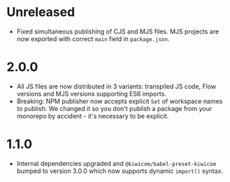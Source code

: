 # Unreleased

- Fixed simultaneous publishing of CJS and MJS files. MJS projects are now exported with correct `main` field in `package.json`.

# 2.0.0

- All JS files are now distributed in 3 variants: transpiled JS code, Flow versions and MJS versions supporting ES6 imports.
- Breaking: NPM publisher now accepts explicit `Set` of workspace names to publish. We changed it so you don't publish a package from your monorepo by accident - it's necessary to be explicit.

# 1.1.0

- Internal dependencies upgraded and `@kiwicom/babel-preset-kiwicom` bumped to version 3.0.0 which now supports dynamic `import()` syntax.
